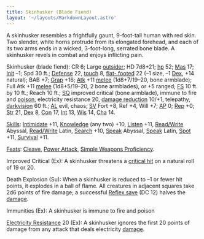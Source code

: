 ```yaml
---
title: Skinhusker (Blade Fiend)
layout: '~/layouts/MarkdownLayout.astro'
---
```

A skinhusker resembles a frightfully gaunt, 9-foot-tall human with red skin.
Two slender, white horns protrude from its elongated forehead, and each of its
two arms ends in a wicked, 3-foot-long, serrated bone blade. A skinhusker
revels in combat and enjoys inflicting pain.

Skinhusker (blade fiend): CR 6; Large
[outsider](/modern.d20.srd/creature.types/outsider); HD 7d8+21;
[hp](/modern.d20.srd/combat/hit.points) 52;
[Mas](/modern.d20.srd/creatures/creature.overview) 17;
[Init](/modern.d20.srd/combat/initiative) –1; Spd 30 ft.;
[Defense](/modern.d20.srd/combat/defense) 22,
[touch](/modern.d20.srd/combat/attack.actions) 8, [flat- footed](/modern.d20.srd/combat/surprise) 22 (–1 size, –1
[Dex](/modern.d20.srd/basics/ability.scores), +14 natural); BAB +7;
[Grap](/modern.d20.srd/combat/grapple) +16;
[Atk](/modern.d20.srd/combat/attack.roll) +11
[melee](/modern.d20.srd/combat/attack.roll) (1d8+7/19–20, bone armblade); Full
Atk +11 [melee](/modern.d20.srd/combat/attack.roll) (1d8+5/19–20, 2 bone
armblades), or +5 ranged; [FS](/modern.d20.srd/creatures/creature.overview) 10
ft. by 10 ft.; Reach 10 ft.; [SQ](/modern.d20.srd/creatures/creature.overview)
improved critical (bone armblade), immune to fire and
[poison](/modern.d20.srd/special.abilities/poison), electricity resistance 20,
[damage reduction](/modern.d20.srd/special.abilities/damage.reduction) 10/+1,
telepathy, [darkvision](/modern.d20.srd/special.abilities/darkvision) 60 ft.;
[AL](/modern.d20.srd/basics/allegiances) evil, chaos;
[SV](/modern.d20.srd/basics/saving.throws) Fort +8, Ref +4, Will +7;
[AP](/modern.d20.srd/creatures/creature.overview) 0;
[Rep](/modern.d20.srd/creatures/creature.overview) +0;
[Str](/modern.d20.srd/basics/ability.scores) 21,
[Dex](/modern.d20.srd/basics/ability.scores) 8,
[Con](/modern.d20.srd/basics/ability.scores) 17,
[Int](/modern.d20.srd/basics/ability.scores) 13,
[Wis](/modern.d20.srd/basics/ability.scores) 14,
[Cha](/modern.d20.srd/basics/ability.scores) 14.

[Skills](/modern.d20.srd/skills):
[Intimidate](/modern.d20.srd/skills/intimidate) +11,
[Knowledge](/modern.d20.srd/skills/knowledge) (any two) +10,
[Listen](/modern.d20.srd/skills/listen) +11,
[Read/Write](/modern.d20.srd/skills/read.write.language) Abyssal,
[Read/Write](/modern.d20.srd/skills/read.write.language) Latin,
[Search](/modern.d20.srd/skills/search) +10,
[Speak](/modern.d20.srd/skills/speak.language) Abyssal,
[Speak](/modern.d20.srd/skills/speak.language) Latin,
[Spot](/modern.d20.srd/skills/spot) +11,
[Survival](/modern.d20.srd/skills/survival) +11.

[Feats](/modern.d20.srd/feats): [Cleave](/modern.d20.srd/feats/cleave), [Power Attack](/modern.d20.srd/feats/power.attack), [Simple Weapons Proficiency](/modern.d20.srd/feats/simple.weapons.proficiency).

Improved Critical (Ex): A skinhusker threatens a [critical hit](/modern.d20.srd/combat/critical.hits) on a natural roll of 19 or 20.

Death Explosion (Su): When a skinhusker is reduced to –1 or fewer hit points,
it explodes in a ball of flame. All creatures in adjacent squares take 2d6
points of fire damage; a successful [Reflex save](/modern.d20.srd/basics/saving.throws) (DC 12) halves the
[damage](/modern.d20.srd/combat/damage).

Immunities (Ex): A skinhusker is immune to fire and poison

[Electricity Resistance](/modern.d20.srd/special.abilities/resistance.to.energy) 20 (Ex): A
skinhusker ignores the first 20 points of damage from any attack that deals
electricity [damage](/modern.d20.srd/combat/damage).

